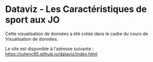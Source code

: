 # Dataviz - Les Caractéristiques de sport aux JO

Cette visualisation de données a été créée dans le cadre du cours de Visualisation de données.

Le site est disponible à l'adresse suivante : https://julienc85.github.io/dataviz/index.html
